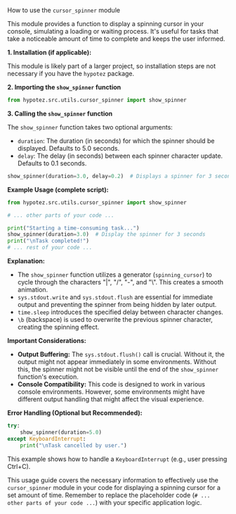 How to use the `cursor_spinner` module

This module provides a function to display a spinning cursor in your console, simulating a loading or waiting process.  It's useful for tasks that take a noticeable amount of time to complete and keeps the user informed.

**1. Installation (if applicable):**

This module is likely part of a larger project, so installation steps are not necessary if you have the `hypotez` package.


**2. Importing the `show_spinner` function**

```python
from hypotez.src.utils.cursor_spinner import show_spinner
```

**3. Calling the `show_spinner` function**

The `show_spinner` function takes two optional arguments:

*   `duration`: The duration (in seconds) for which the spinner should be displayed.  Defaults to 5.0 seconds.
*   `delay`: The delay (in seconds) between each spinner character update. Defaults to 0.1 seconds.

```python
show_spinner(duration=3.0, delay=0.2)  # Displays a spinner for 3 seconds, with a 0.2-second delay.
```


**Example Usage (complete script):**

```python
from hypotez.src.utils.cursor_spinner import show_spinner

# ... other parts of your code ...

print("Starting a time-consuming task...")
show_spinner(duration=3.0)  # Display the spinner for 3 seconds
print("\nTask completed!")
# ... rest of your code ...
```

**Explanation:**

*   The `show_spinner` function utilizes a generator (`spinning_cursor`) to cycle through the characters "|", "/", "-", and "\\". This creates a smooth animation.
*   `sys.stdout.write` and `sys.stdout.flush` are essential for immediate output and preventing the spinner from being hidden by later output.
*   `time.sleep` introduces the specified delay between character changes.
*   `\b` (backspace) is used to overwrite the previous spinner character, creating the spinning effect.

**Important Considerations:**

*   **Output Buffering:**  The `sys.stdout.flush()` call is crucial. Without it, the output might not appear immediately in some environments.  Without this, the spinner might not be visible until the end of the `show_spinner` function's execution.
*   **Console Compatibility:** This code is designed to work in various console environments. However, some environments might have different output handling that might affect the visual experience.


**Error Handling (Optional but Recommended):**

```python
try:
    show_spinner(duration=5.0)
except KeyboardInterrupt:
    print("\nTask cancelled by user.")
```

This example shows how to handle a `KeyboardInterrupt` (e.g., user pressing Ctrl+C).

This usage guide covers the necessary information to effectively use the `cursor_spinner` module in your code for displaying a spinning cursor for a set amount of time. Remember to replace the placeholder code (`# ... other parts of your code ...`) with your specific application logic.